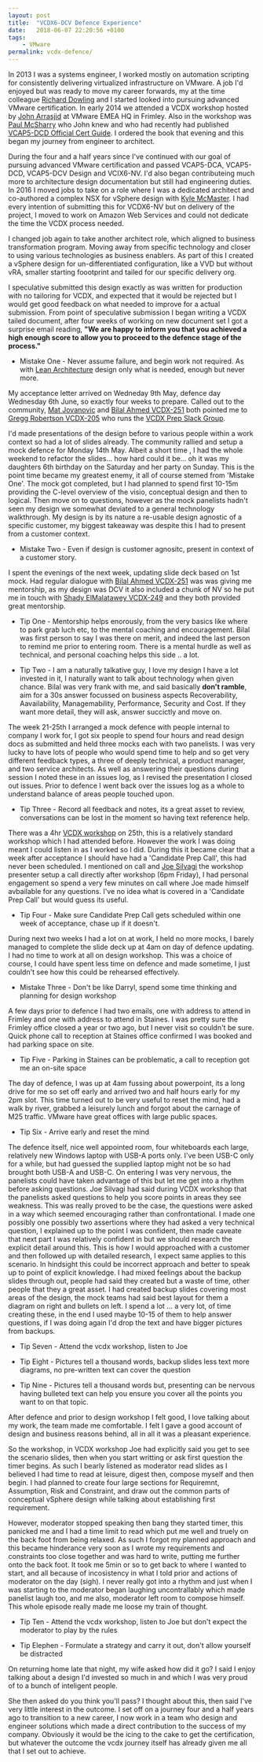 ```yaml
---
layout: post
title:  "VCDX6-DCV Defence Experience"
date:   2018-06-07 22:20:56 +0100
tags:
    - VMware
permalink: vcdx-defence/
---
```

In 2013 I was a systems engineer,  I worked mostly on automation scripting for consistently delivering virtualized infrastructure on VMware. A job I'd enjoyed but was ready to move my career forwards, my at the time colleague [Richard Dowling](https://twitter.com/virtRich) and I started looked into pursuing advanced VMware certification. In early 2014 we attended a VCDX workshop hosted by [John Arrasjid](https://twitter.com/vcdx001) at VMware EMEA HQ in Frimley. Also in the workshop was [Paul McSharry](https://twitter.com/pmcsharry) who John knew and who had recently had published [VCAP5-DCD Official Cert Guide](https://www.amazon.co.uk/VCAP5-DCD-Official-Cert-Guide-Certification/dp/078975018X).  I ordered the book that evening and this began my journey from engineer to architect.

During the four and a half years since I've continued with our goal of pursuing advanced VMware certification and passed VCAP5-DCA, VCAP5-DCD, VCAP5-DCV Design and VCIX6-NV. I'd also began contributeing much more to architecture design documentation but still had engineering duties. In 2016 I moved jobs to take on a role where I was a dedicated architect and co-authored a complex NSX for vSphere design with [Kyle McMaster](https://www.linkedin.com/in/kyle-mcmaster-a0995917/). I had every intention of submitting this for VCDX6-NV but on delivery of the project, I moved to work on Amazon Web Services and could not dedicate the time the VCDX process needed.

I changed job again to take another architect role, which aligned to business transformation program. Moving away from specific technology and closer to using various technologies as business enablers. As part of this I created a vSphere design for un-differentiated configuration, like a VVD but without vRA, smaller starting foootprint and tailed for our specific delivery org.

I speculative submitted this design exactly as was written for production with no tailoring for VCDX, and expected that it would be rejected but I would get good feedback on what needed to improve for a actual submission. From point of speculative submission I began writing a VCDX tailed document, after four weeks of working on new document set I got a surprise email reading, **"We are happy to inform you that you achieved a high enough score to allow you to proceed to the defence stage of the process."**

* Mistake One  - Never assume failure, and begin work not required. As with [Lean Architecture](http://darrylcauldwell.com/devops-architecture/) design only what is needed, enough but never more.

My acceptance letter arrived on Wedneday 9th May, defence day Wednesday 6th June, so exactly four weeks to prepare. Called out to the community, [Mat Jovanovic](https://twitter.com/matjovanovic) and [Bilal Ahmed VCDX-251](https://twitter.com/Dark_KnightUK) both pointed me to [Gregg Robertson VCDX-205](xhttps://twitter.com/GreggRobertson5) who runs the [VCDX Prep Slack Group](https://vcdxprepgroup.slack.com).

I'd made presentations of the design before to various people within a work context so had a lot of slides already. The community rallied and setup a mock defence for Monday 14th May. Albeit a short time , I had the whole weekend to refactor the slides... how hard could it be... oh it was my daughters 6th birthday on the Saturday and her party on Sunday. This is the point time became my greatest enemy, it all of course stemed from 'Mistake One'. The mock got completed, but I had planned to spend first 10-15m providing the C-level overview of the visio, conceptual design and then to logical. Then move on to questions, however as the mock panelists hadn't seen my design we somewhat deviated to a general technology walkthrough. My design is by its nature a re-usable design agnostic of a specific customer, my biggest takeaway was despite this I had to present from a customer context.

* Mistake Two - Even if design is customer agnositc, present in context of a customer story.

I spent the evenings of the next week, updating slide deck based on 1st mock. Had regular dialogue with [Bilal Ahmed VCDX-251](https://twitter.com/Dark_KnightUK) was was giving me mentorship, as my design was DCV it also included a chunk of NV so he put me in touch with [Shady ElMalatawey VCDX-249](https://twitter.com/ShadyMalatawey) and they both provided great mentorship.

* Tip One - Mentorship helps enorously, from the very basics like where to park grab luch etc, to the mental coaching and encouragement. Bilal was first person to say I was there on merit, and indeed the last person to remind me prior to entering room. There is a mental hurdle as well as technical, and personal coaching helps this side .. a lot.

* Tip Two - I am a naturally talkative guy, I love my design I have a lot invested in it, I naturally want to talk about technology when given chance. Bilal was very frank with me, and said basically **don't ramble**, aim for a 30s answer focussed on business aspects Recoverability, Aavailability, Managemability, Performance, Security and Cost. If they want more detail, they will ask,  answer succictly and move on.

The week 21-25th I arranged a mock defence with people internal to company I work for, I got six people to spend four hours and read design docs as submitted and held three mocks each with two panelists. I was very lucky to have lots of people who would spend time to help and so get very different feedback types, a three of deeply technical, a product manager, and two service architects. As well as answering their questions during session I noted these in an issues log, as I revised the presentation I closed out issues. Prior to defence I went back over the issues log as a whole to understand balance of areas people touched upon.

* Tip Three - Record all feedback and notes, its a great asset to review, conversations can be lost in the moment so having text reference help.

There was a 4hr [VCDX workshop](https://www.youtube.com/watch?v=Llty1D1yFII&t=1728s) on 25th, this is a relatively standard workshop which I had attended before. However the work I was doing meant I could listen in as I worked so I did. During this it became clear that a week after acceptance I should have had a 'Candidate Prep Call', this had never been scheduled. I mentioned on call and [Joe Silvagi](https://twitter.com/VMPrime) the workshop presenter setup a call directly after workshop (6pm Friday), I had personal engagement so spend a very few minutes on call where Joe made himself avbailable for any questions. I've no idea what is covered in a 'Candidate Prep Call' but would guess its useful.

* Tip Four - Make sure Candidate Prep Call gets scheduled within one week of acceptance, chase up if it doesn't.

During next two weeks I had a lot on at work, I held no more mocks, I barely managed to complete the slide deck up at 4am on day of defence updating.  I had no time to work at all on design workshop. This was a choice of course, I could have spent less time on defence and made sometime, I just couldn't see how this could be rehearsed effectively.

* Mistake Three - Don't be like Darryl, spend some time thinking and planning for design workshop

A few days prior to defence I had two emails, one with address to attend in Frimley and one with address to attend in Staines. I was pretty sure the Frimley office closed a year or two ago, but I never visit so couldn't be sure. Quick phone call to reception at Staines office confirmed I was booked and had parking space on site.

* Tip Five - Parking in Staines can be problematic, a call to reception got me an on-site space

The day of defence, I was up at 4am fussing about powerpoint, its a long drive for me so set off early and arrived two and half hours early for my 2pm slot. This time turned out to be very useful to reset the mind, had a walk by river, grabbed a leisurely lunch and forgot about the carnage of M25 traffic. VMware have great offices with large public spaces.

* Tip Six - Arrive early and reset the mind

The defence itself, nice well appointed room, four whiteboards each large, relatively new Windows laptop with USB-A ports only. I've been USB-C only for a while, but had guessed the supplied laptop might not be so had brought both USB-A and USB-C. On entering I was very nervous, the panelists could have taken advantage of this but let me get into a rhythm before asking questions. Joe Silvagi had said during VCDX workshop that the panelists asked questions to help you score points in areas they see weakness. This was really proved to be the case, the questions were asked in a way which seemed encouraging rather than confrontational. I made one possibly one possibly two assertions where they had asked a very technical question, I explained up to the point I was confident, then made caveate that next part I was relatively confident in but we should research the explicit detail around this. This is how I would approached with a customer and then followed up with detailed research, I expect same applies to this scenario. In hindsight this could be incorrect approach and better to speak up to point of explicit knowledge. I had mixed feelings about the backup slides through out, people had said they created but a waste of time, other people that they a great asset. I had created backup slides covering most areas of the design, the mock teams had said best layout for them a diagram on right and bullets on left. I spend a lot ... a very lot, of time creating these, in the end I used maybe 10-15 of them to help answer questions, if I was doing again I'd drop the text and have bigger pictures from backups.

* Tip Seven - Attend the vcdx workshop, listen to Joe

* Tip Eight - Pictures tell a thousand words, backup slides less text more diagrams, no pre-written text can cover the question

* Tip Nine - Pictures tell a thousand words but, presenting can be nervous having bulleted text can help you ensure you cover all the points you want to on that topic.

After defence and prior to design workshop I felt good, I love talking about my work, the team made me comfortable. I felt I gave a good account of design and business reasons behind, all in all it was a pleasant experience.

So the workshop, in VCDX workshop Joe had explicitly said you get to see the scenario slides, then when you start writting or ask first question the timer begins. As such I bearly listened as moderator read slides as I believed I had time to read at leisure, digest then, compose myself and then begin.  I had planned to create four large sections for Requiremnt, Assumption, Risk and Constraint,  and draw out the common parts of conceptual vSphere design while talking about establishing first requirement.

However, moderator stopped speaking then bang they started timer, this panicked me and I had a time limit to read which put me well and truely on the back foot from being relaxed. As such I forgot my planned approach and this became hinderance very soon as I wrote my requirements and constraints too close together and was hard to write, putting me further onto the back foot. It took me 5min or so to get back to where I wanted to start, and all because of incosistency in what I told prior and actions of moderator on the day (sigh). I never really got into a rhythm and just when I was starting to the moderator began laughing uncontrallably which made panelist laugh too, and me also, moderator left room to compose himself. This whole episode really made me loose my train of thought.

* Tip Ten - Attend the vcdx workshop, listen to Joe but don't expect the moderator to play by the rules

* Tip Elephen - Formulate a strategy and carry it out, don't allow yourself be distracted

On returning home late that night, my wife asked how did it go?  I said I enjoy talking about a design I'd invested so much in and which I was very proud of to a bunch of inteligent people.

She then asked do you think you'll pass? I thought about this, then said I've very little interest in the outcome. I set off on a journey four and a half years ago to transition to a new career, I now work in a team who design and engineer solutions which made a direct contribution to the success of my company. Obviously it would be the icing to the cake to get the certification, but whatever the outcome the vcdx journey itself has already given me all that I set out to achieve.